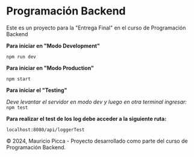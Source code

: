 
# Programación Backend

Este es un proyecto para la "Entrega Final" en el curso de Programación Backend


**Para iniciar en "Modo Development"**

``` npm run dev ```


**Para iniciar en "Modo Production"**

``` npm start ```


**Para iniciar el "Testing"**

*Deve levantar el servidor en modo dev y luego en otra terminal ingresar:* ``` npm test ```

**Para realizar el test de los log debe acceder a la siguiente ruta:**

``` localhost:8080/api/loggerTest ```



© 2024, Mauricio Picca - Proyecto desarrollado como parte del curso de Programación Backend.    